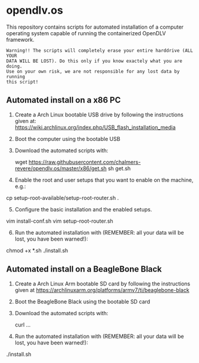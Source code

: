# opendlv.os

This repository contains scripts for automated installation of a computer
operating system capable of running the containerized OpenDLV framework.

    Warning!! The scripts will completely erase your entire harddrive (ALL YOUR 
    DATA WILL BE LOST). Do this only if you know exactely what you are doing. 
    Use on your own risk, we are not responsible for any lost data by running 
    this script!

## Automated install on a x86 PC

1. Create a Arch Linux bootable USB drive by following the instructions given 
   at: https://wiki.archlinux.org/index.php/USB_flash_installation_media
2. Boot the computer using the bootable USB
3. Download the automated scripts with:

    wget https://raw.githubusercontent.com/chalmers-revere/opendlv.os/master/x86/get.sh
    sh get.sh

4. Enable the root and user setups that you want to enable on the machine, e.g.:

  cp setup-root-available/setup-root-router.sh .

5. Configure the basic installation and the enabled setups.

  vim install-conf.sh
  vim setup-root-router.sh

6. Run the automated installation with (REMEMBER: all your data will be lost, you have been warned!):

  chmod +x *.sh
  ./install.sh

## Automated install on a BeagleBone Black

1. Create a Arch Linux Arm bootable SD card by following the instructions given
   at https://archlinuxarm.org/platforms/armv7/ti/beaglebone-black
2. Boot the BeagleBone Black using the bootable SD card
3. Download the automated scripts with:

    curl ...

4. Run the automated installation with (REMEMBER: all your data will be lost, you have been warned!):

  ./install.sh
